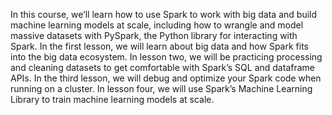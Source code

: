 In this course, we’ll learn how to use Spark to work with big data and build machine learning models at scale, including how to wrangle and model massive datasets with PySpark, the Python library for interacting with Spark. In the first lesson, we will learn about big data and how Spark fits into the big data ecosystem. In lesson two, we will be practicing processing and cleaning datasets to get comfortable with Spark’s SQL and dataframe APIs. In the third lesson, we will debug and optimize your Spark code when running on a cluster. In lesson four, we will use Spark’s Machine Learning Library to train machine learning models at scale.

